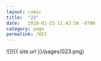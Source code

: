 ```yaml
---
layout: comic
title:  "23"
date:   2018-01-23 11:42:56 -0700
category: page
permalink: /023
---
```

![]({{ site.url }}/pages/023.png)
